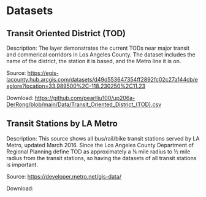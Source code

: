 # Datasets
## Transit Oriented District (TOD)
Description: The layer demonstrates the current TODs near major transit and commerical corridors in Los Angeles County. The dataset includes the name of the district, the station it is based, and the Metro line it is on.

Source: https://egis-lacounty.hub.arcgis.com/datasets/d49d553647354ff2892fc02c27a144cb/explore?location=33.989500%2C-118.230250%2C11.23

Download: https://github.com/pearlliu100/up206a-DerRong/blob/main/Data/Transit_Oriented_District_(TOD).csv

## Transit Stations by LA Metro
Description: This source shows all bus/rail/bike transit stations served by LA Metro, updated March 2016. Since the Los Angeles County Department of Regional Planning define TOD as approximately a ¼ mile radius to ½ mile radius from the transit stations, so having the datasets of all transit stations is important.

Source: https://developer.metro.net/gis-data/

Download: 
